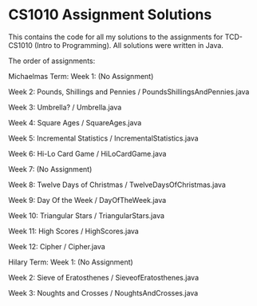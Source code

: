 # CS1010 Assignment Solutions
This contains the code for all my solutions to the assignments for TCD-CS1010 (Intro to Programming). All solutions were written in Java.

The order of assignments:

Michaelmas Term:
Week 1: (No Assignment)

Week 2: Pounds, Shillings and Pennies / PoundsShillingsAndPennies.java

Week 3: Umbrella? / Umbrella.java

Week 4: Square Ages / SquareAges.java

Week 5: Incremental Statistics / IncrementalStatistics.java

Week 6: Hi-Lo Card Game / HiLoCardGame.java

Week 7: (No Assignment)

Week 8: Twelve Days of Christmas / TwelveDaysOfChristmas.java

Week 9: Day Of the Week / DayOfTheWeek.java

Week 10: Triangular Stars / TriangularStars.java

Week 11: High Scores / HighScores.java

Week 12: Cipher / Cipher.java

Hilary Term:
Week 1: (No Assignment)

Week 2: Sieve of Eratosthenes / SieveofEratosthenes.java

Week 3: Noughts and Crosses / NoughtsAndCrosses.java